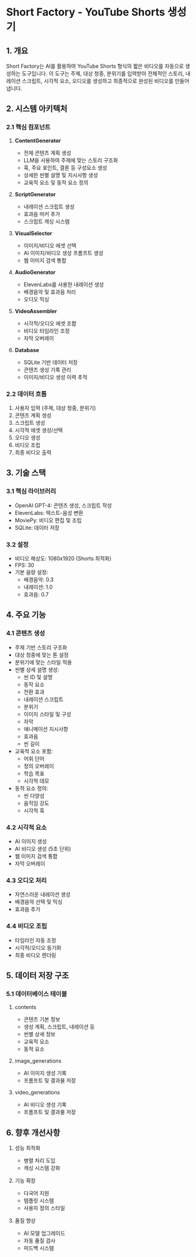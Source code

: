 # Short Factory - YouTube Shorts 생성기

## 1. 개요

Short Factory는 AI를 활용하여 YouTube Shorts 형식의 짧은 비디오를 자동으로 생성하는 도구입니다. 
이 도구는 주제, 대상 청중, 분위기를 입력받아 전체적인 스토리, 내레이션 스크립트, 시각적 요소, 오디오를 생성하고 최종적으로 완성된 비디오를 만들어냅니다.

## 2. 시스템 아키텍처

### 2.1 핵심 컴포넌트

1. **ContentGenerator**
   - 전체 콘텐츠 계획 생성
   - LLM을 사용하여 주제에 맞는 스토리 구조화
   - 훅, 주요 포인트, 결론 등 구성요소 생성
   - 상세한 씬별 설명 및 지시사항 생성
   - 교육적 요소 및 동적 요소 정의

2. **ScriptGenerator**
   - 내레이션 스크립트 생성
   - 효과음 마커 추가
   - 스크립트 캐싱 시스템

3. **VisualSelector**
   - 이미지/비디오 에셋 선택
   - AI 이미지/비디오 생성 프롬프트 생성
   - 웹 이미지 검색 통합

4. **AudioGenerator**
   - ElevenLabs를 사용한 내레이션 생성
   - 배경음악 및 효과음 처리
   - 오디오 믹싱

5. **VideoAssembler**
   - 시각적/오디오 에셋 조합
   - 비디오 타임라인 조정
   - 자막 오버레이

6. **Database**
   - SQLite 기반 데이터 저장
   - 콘텐츠 생성 기록 관리
   - 이미지/비디오 생성 이력 추적

### 2.2 데이터 흐름

1. 사용자 입력 (주제, 대상 청중, 분위기)
2. 콘텐츠 계획 생성
3. 스크립트 생성
4. 시각적 에셋 생성/선택
5. 오디오 생성
6. 비디오 조립
7. 최종 비디오 출력

## 3. 기술 스택

### 3.1 핵심 라이브러리
- OpenAI GPT-4: 콘텐츠 생성, 스크립트 작성
- ElevenLabs: 텍스트-음성 변환
- MoviePy: 비디오 편집 및 조립
- SQLite: 데이터 저장

### 3.2 설정
- 비디오 해상도: 1080x1920 (Shorts 최적화)
- FPS: 30
- 기본 음량 설정:
  - 배경음악: 0.3
  - 내레이션: 1.0
  - 효과음: 0.7

## 4. 주요 기능

### 4.1 콘텐츠 생성
- 주제 기반 스토리 구조화
- 대상 청중에 맞는 톤 설정
- 분위기에 맞는 스타일 적용
- 씬별 상세 설명 생성:
  - 씬 ID 및 설명
  - 동작 요소
  - 전환 효과
  - 내레이션 스크립트
  - 분위기
  - 이미지 스타일 및 구성
  - 자막
  - 애니메이션 지시사항
  - 효과음
  - 씬 길이
- 교육적 요소 포함:
  - 어휘 단어
  - 정의 오버레이
  - 학습 목표
  - 시각적 데모
- 동적 요소 정의:
  - 씬 다양성
  - 움직임 강도
  - 시각적 훅

### 4.2 시각적 요소
- AI 이미지 생성
- AI 비디오 생성 (5초 단위)
- 웹 이미지 검색 통합
- 자막 오버레이

### 4.3 오디오 처리
- 자연스러운 내레이션 생성
- 배경음악 선택 및 믹싱
- 효과음 추가

### 4.4 비디오 조립
- 타임라인 자동 조정
- 시각적/오디오 동기화
- 최종 비디오 렌더링

## 5. 데이터 저장 구조

### 5.1 데이터베이스 테이블
1. contents
   - 콘텐츠 기본 정보
   - 생성 계획, 스크립트, 내레이션 등
   - 씬별 상세 정보
   - 교육적 요소
   - 동적 요소

2. image_generations
   - AI 이미지 생성 기록
   - 프롬프트 및 결과물 저장

3. video_generations
   - AI 비디오 생성 기록
   - 프롬프트 및 결과물 저장

## 6. 향후 개선사항

1. 성능 최적화
   - 병렬 처리 도입
   - 캐싱 시스템 강화

2. 기능 확장
   - 다국어 지원
   - 템플릿 시스템
   - 사용자 정의 스타일

3. 품질 향상
   - AI 모델 업그레이드
   - 자동 품질 검사
   - 피드백 시스템 